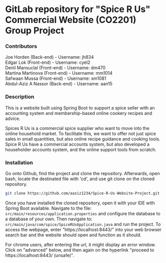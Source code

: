 # GitLab repository for "Spice R Us" Commercial Website (CO2201) Group Project


### Contributors

Joe Horden (Back-end)              -   Username: jh834<br>
Edgar Lok (Front-end)              -   Username: cyel2<br>
Denil Mansuclal (Front-end)        -   Username: dm470<br>
Martina Martinova (Front-end)      -   Username: mm1014<br>
Safwaan Mussa (Front-end)          -   Username: sm1081<br>
Abdul-Aziz A Nassor (Back-end)     -   Username: aan15<br>


### Description 

This is a website built using Spring Boot to support a spice seller with an accounting system and membership-based online cookery recipes and advice. 

Spices R Us is a commercial spice supplier who want to move into the online household market. To facilitate this, we want to offer not just spice sales in small quantities, but also online recipe guidance and cooking tools. Spice R Us have a commercial accounts system, but also developed a householder accounts system, and the online support tools from scratch. 


### Installation

Go onto Github, find the project and clone the repository.
Afterwards, open bash, locate the destinated file with 'cd', and use git clone on the cloned repository.

```bash
git clone https://github.com/aaziz1234/Spice-R-Us-Website-Project.git
```

Once you have installed the cloned repository, open it with your IDE with Spring Boot available. Navigate to the file: <code>src/main/resources/application.properties</code> and configure the database to a database of your own. Then navigate to: <code>src/main/java/com/spice/SpiceRUsApplication.java</code> and run the project.
To access the webpage, enter "https://localhost:8443/" into your web browser search bar and the website should open and function as it should.

For chrome users, after entering the url, it might display an error window. Click on "advanced" below, and then again on the hyperlink "proceed to https://localhost:8443/ (unsafe)".

